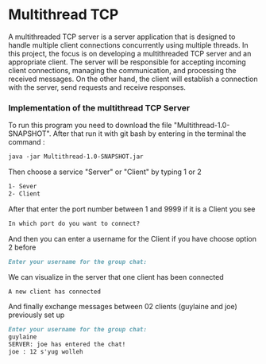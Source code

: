 # Multithread TCP
A multithreaded TCP server is a server application that is designed to handle multiple client connections concurrently using multiple threads. In this project, the focus is on developing a multithreaded TCP server and an appropriate client. The server will be responsible for accepting incoming client connections, managing the communication, and processing the received messages. On the other hand, the client will establish a connection with the server, send requests and receive responses.

### Implementation of the multithread TCP Server
To run this program you need to download the file "Multithread-1.0-SNAPSHOT".
After that run it with git bash by entering in the terminal the command :
```markdown
java -jar Multithread-1.0-SNAPSHOT.jar
```
Then choose a service "Server" or "Client" by typing 1 or 2
```markdown
1- Sever
2- Client
```
After that enter the port number between 1 and 9999 if it is a Client you see
```markdown
In which port do you want to connect?
```
And then you can enter a username for the Client if you have choose option 2 before
```markdown
Enter your username for the group chat:
```
We can visualize in the server that one client has been connected
```markdown
A new client has connected
```
And finally exchange messages between 02 clients (guylaine and joe) previously set up
```markdown
Enter your username for the group chat:
guylaine
SERVER: joe has entered the chat!
joe : 12 s'yug wolleh
```